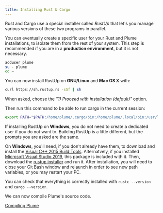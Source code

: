 ```yaml
---
title: Installing Rust & Cargo
---
```


<!-- TODO: instructions to choose the correct nightly directly? -->

Rust and Cargo use a special installer called *RustUp* that let's you manage
various versions of these two programs in parallel.

You can eventually create a specific user for your Rust and Plume installations, to
isolate them from the rest of your system. This step is recommended if you are in
a **production environment**, but it is not necessary.

```bash
adduser plume
su - plume
cd ~
```

You can now install RustUp on **GNU/Linux** and **Mac OS X** with:

```bash
curl https://sh.rustup.rs -sSf | sh
```

When asked, choose the *"1) Proceed with installation (default)"* option.

Then run this command to be able to run cargo in the current session:

```bash
export PATH="$PATH:/home/plume/.cargo/bin:/home/plume/.local/bin:/usr/local/sbin"
```

If installing RustUp on **Windows**, you do not need to create a dedicated user if you do not want to.
Building RustUp is a little different, but the prompts you are asked are the same.

On **Windows**, you'll need, if you don't already have them, to download and
install the [Visual C++ 2015 Build Tools](https://www.microsoft.com/en-us/download/details.aspx?id=48159). Alternatvely, 
if you installed [Microsoft Visual Studio 2019](https://visualstudio.microsoft.com/thank-you-downloading-visual-studio/?sku=Community&rel=16), this package is included with it.
Then, download the [rustup installer](https://win.rustup.rs/) and run it.
After installation, you will need to close your Git Bash window and relaunch in order to see new
path variables, or you may restart your PC.

You can check that everything is correctly installed with `rustc --version` and
`cargo --version`.

We can now compile Plume's source code.

<a class="action" href="/installation/with/source-code">Compiling Plume</a>

